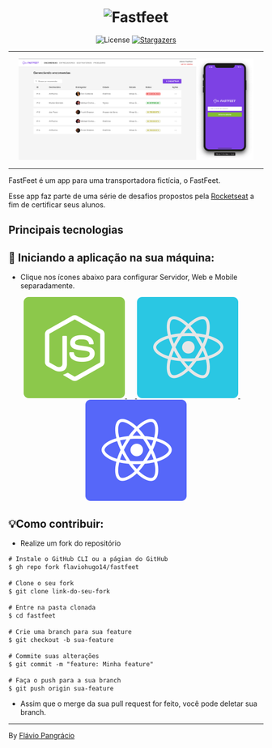 <h1 align="center">
  <img alt="Fastfeet" title="Fastfeet" src=".github/logo.png" width="300px" />
</h1>

<p align="center">
  <img alt="License" src="https://img.shields.io/badge/license-MIT-%2304D361">

  <a href="https://github.com/flaviohugo14/fastfeet/stargazers">
    <img alt="Stargazers" src="https://img.shields.io/github/stars/flaviohugo14/fastfeet?style=social">
  </a>
</p>

---

<p align="center">
  <img alt="Encomendas" src=".github/deliveries.png" style="max-height: 200px" width="auto" height="auto"/><img alt="Login iPhone" src=".github/loginIOS.png" style="max-height: 200px"width="auto" height="auto">
</p>

---
FastFeet é um app para uma transportadora fictícia, o FastFeet.

Esse app faz parte de uma série de desafios propostos pela [Rocketseat](https://rocketseat.com.br) a fim de certificar seus alunos.

## Principais tecnologias

## 🚀 Iniciando a aplicação na sua máquina:
- Clique nos ícones abaixo para configurar Servidor, Web e Mobile separadamente.

<p align="center">
  <a href="server/">
    <img src=".github/nodejs.svg" alt="backend" />
  </a>&nbsp;&nbsp;&nbsp;&nbsp;<a href="server/">
  <img src=".github/reactjs.svg" alt="web"/>
  </a>&nbsp;&nbsp;&nbsp;&nbsp;<a href="server/">
  <img src=".github/reactnative.svg" alt="mobile"/>
</a>

</p>

## 💡Como contribuir:
- Realize um fork do repositório

```
# Instale o GitHub CLI ou a págian do GitHub
$ gh repo fork flaviohugo14/fastfeet

# Clone o seu fork
$ git clone link-do-seu-fork

# Entre na pasta clonada
$ cd fastfeet

# Crie uma branch para sua feature
$ git checkout -b sua-feature

# Commite suas alterações
$ git commit -m "feature: Minha feature"

# Faça o push para a sua branch
$ git push origin sua-feature

```

- Assim que o merge da sua pull request for feito, você pode deletar sua branch.

---
By [Flávio Pangrácio](https://www.linkedin.com/in/flaviopangracio/)
